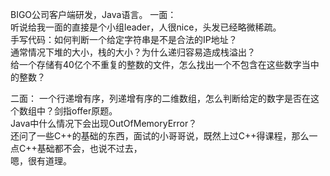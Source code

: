 BIGO公司客户端研发，Java语言。
一面：  
听说给我一面的直接是个小组leader，人很nice，头发已经略微稀疏。  
手写代码：如何判断一个给定字符串是不是合法的IP地址？  
通常情况下堆的大小，栈的大小？为什么递归容易造成栈溢出？  
给一个存储有40亿个不重复的整数的文件，怎么找出一个不包含在这些数字当中的整数？  

二面：
一个行递增有序，列递增有序的二维数组，怎么判断给定的数字是否在这个数组中？剑指offer原题。  
Java中什么情况下会出现OutOfMemoryError？  
还问了一些C++的基础的东西，面试的小哥哥说，既然上过C++得课程，那么一点C++基础都不会，也说不过去，  
嗯，很有道理。  